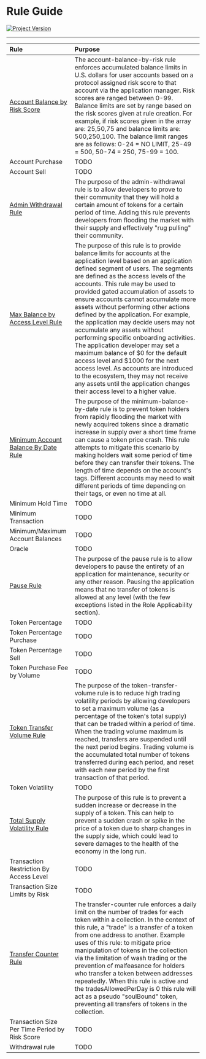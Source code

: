 # Rule Guide
[![Project Version][version-image]][version-url]

---

| Rule | Purpose |
|:-|:-| 
| [Account Balance by Risk Score](./ACCOUNT-BALANCE-BY-RISK.md) | The account-balance-by-risk rule enforces accumulated balance limits in U.S. dollars for user accounts based on a protocol assigned risk score to that account via the application manager. Risk scores are ranged between 0-99. Balance limits are set by range based on the risk scores given at rule creation. For example, if risk scores given in the array are: 25,50,75 and balance limits are: 500,250,100. The balance limit ranges are as follows: 0-24 = NO LIMIT, 25-49 = 500, 50-74 = 250, 75-99 = 100. |  
| Account Purchase | TODO |
| Account Sell | TODO |
| [Admin Withdrawal Rule](./ADMIN-WITHDRAWAL-RULE.md) | The purpose of the admin-withdrawal rule is to allow developers to prove to their community that they will hold a certain amount of tokens for a certain period of time. Adding this rule prevents developers from flooding the market with their supply and effectively "rug pulling" their community. |
| [Max Balance by Access Level Rule](./MAX-BALANCE-BY-ACCESS-LEVEL.md) | The purpose of this rule is to provide balance limits for accounts at the application level based on an application defined segment of users. The segments are defined as the access levels of the accounts. This rule may be used to provided gated accumulation of assets to ensure accounts cannot accumulate more assets without performing other actions defined by the application. For example, the application may decide users may not accumulate any assets without performing specific onboarding activities. The application developer may set a maximum balance of $0 for the default access level and $1000 for the next access level. As accounts are introduced to the ecosystem, they may not receive any assets until the application changes their access level to a higher value. |
| [Minimum Account Balance By Date Rule](./MINIMUM-ACCOUNT-BALANCE-BY-DATE.md) | The purpose of the minimum-balance-by-date rule is to prevent token holders from rapidly flooding the market with newly acquired tokens since a dramatic increase in supply over a short time frame can cause a token price crash. This rule attempts to mitigate this scenario by making holders wait some period of time before they can transfer their tokens. The length of time depends on the account's tags. Different accounts may need to wait different periods of time depending on their tags, or even no time at all. |
| Minimum Hold Time | TODO |
| Minimum Transaction| TODO |
| Minimum/Maximum Account Balances | TODO |
| Oracle | TODO |
| [Pause Rule](./PAUSE-RULE.md) | The purpose of the pause rule is to allow developers to pause the entirety of an application for maintenance, security or any other reason. Pausing the application means that no transfer of tokens is allowed at any level (with the few exceptions listed in the Role Applicability section).  |
| Token Percentage | TODO |
| Token Percentage Purchase | TODO |
| Token Percentage Sell |TODO |
| Token Purchase Fee by Volume | TODO |
| [Token Transfer Volume Rule](./TOKEN-TRANSFER-VOLUME.md) | The purpose of the token-transfer-volume rule is to reduce high trading volatility periods by allowing developers to set a maximum volume (as a percentage of the token's total supply) that can be traded within a period of time. When the trading volume maximum is reached, transfers are suspended until the next period begins. Trading volume is the accumulated total number of tokens transferred during each period, and reset with each new period by the first transaction of that period.  |
| Token Volatility | TODO |
| [Total Supply Volatility Rule](./SUPPLY-VOLATILITY.md) | The purpose of this rule is to prevent a sudden increase or decrease in the supply of a token. This can help to prevent a sudden crash or spike in the price of a token due to sharp changes in the supply side, which could lead to severe damages to the health of the economy in the long run.  |
| Transaction Restriction By Access Level | TODO |
| Transaction Size Limits by Risk | TODO |
| [Transfer Counter Rule](./TRANSFER-COUNTER.md) | The transfer-counter rule enforces a daily limit on the number of trades for each token within a collection. In the context of this rule, a "trade" is a transfer of a token from one address to another. Example uses of this rule: to mitigate price manipulation of tokens in the collection via the limitation of wash trading or the prevention of malfeasance for holders who transfer a token between addresses repeatedly. When this rule is active and the tradesAllowedPerDay is 0 this rule will act as a pseudo "soulBound" token, preventing all transfers of tokens in the collection.   |
| Transaction Size Per Time Period by Risk Score | TODO |
| Withdrawal rule | TODO |


<!-- These are the header links -->
[version-image]: https://img.shields.io/badge/Version-1.1.0-brightgreen?style=for-the-badge&logo=appveyor
[version-url]: https://github.com/thrackle-io/Tron